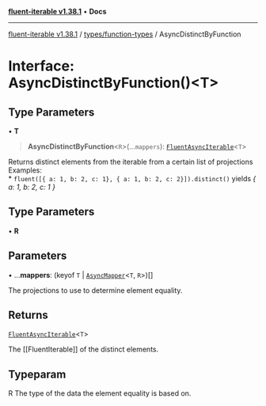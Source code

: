 [**fluent-iterable v1.38.1**](../../../README.md) • **Docs**

***

[fluent-iterable v1.38.1](../../../README.md) / [types/function-types](../README.md) / AsyncDistinctByFunction

# Interface: AsyncDistinctByFunction()\<T\>

## Type Parameters

• **T**

> **AsyncDistinctByFunction**\<`R`\>(...`mappers`): [`FluentAsyncIterable`](../../../index/interfaces/FluentAsyncIterable.md)\<`T`\>

Returns distinct elements from the iterable from a certain list of projections<br>
  Examples:<br>
    * `fluent([{ a: 1, b: 2, c: 1}, { a: 1, b: 2, c: 2}]).distinct()` yields *{ a: 1, b: 2, c: 1 }*<br>

## Type Parameters

• **R**

## Parameters

• ...**mappers**: (keyof `T` \| [`AsyncMapper`](../../../index/interfaces/AsyncMapper.md)\<`T`, `R`\>)[]

The projections to use to determine element equality.

## Returns

[`FluentAsyncIterable`](../../../index/interfaces/FluentAsyncIterable.md)\<`T`\>

The [[FluentIterable]] of the distinct elements.

## Typeparam

R The type of the data the element equality is based on.
